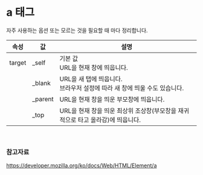 # a 태그

자주 사용하는 옵션 또는 모르는 것을 필요할 때 마다 정리합니다.

| 속성   | 값      | 설명                                                         |
| ------ | ------- | ------------------------------------------------------------ |
| target | _self   | 기본 값<br />URL을 현재 창에 띄웁니다.                       |
|        | _blank  | URL을 새 탭에 띄웁니다.<br />브라우저 설정에 따라 새 창에 띄울 수도 있습니다. |
|        | _parent | URL을 현재 창을 띄운 부모창에 띄웁니다.                      |
|        | _top    | URL을 현재 창을 띄운 최상위 조상창(부모창을 재귀적으로 타고 올라감)에 띄웁니다. |

<br>

### 참고자료

https://developer.mozilla.org/ko/docs/Web/HTML/Element/a